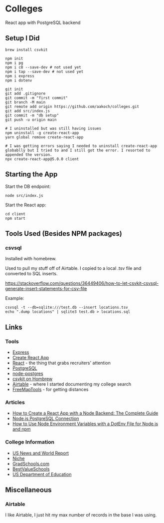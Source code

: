 # Colleges

React app with PostgreSQL backend

## Setup I Did

```
brew install csvkit

npm init
npm i pg
npm i c8 --save-dev # not used yet
npm i tap --save-dev # not used yet
npm i express
npm i dotenv

git init
git add .gitignore
git commit -m "first commit"
git branch -M main
git remote add origin https://github.com/aakoch/colleges.git
git add src/index.js
git commit -m "db setup"
git push -u origin main

# I uninstalled but was still having issues
npm uninstall -g create-react-app
yarn global remove create-react-app

# I was getting errors saying I needed to uninstall create-react-app globablly but I tried to and I still got the error. I resorted to appended the version.
npx create-react-app@5.0.0 client
```

## Starting the App

Start the DB endpoint:

```shell
node src/index.js
```

Start the React app:

```shell
cd client
npm start
```

## Tools Used (Besides NPM packages)

### csvsql

Installed with homebrew.

Used to pull my stuff off of Airtable. I copied to a local .tsv file and converted to SQL inserts.

https://stackoverflow.com/questions/36449406/how-to-let-csvkit-csvsql-generate-insert-statements-for-csv-file

Example:
```shell
csvsql -t --db=sqlite:///test.db --insert locations.tsv
echo ".dump locations" | sqlite3 test.db > locations.sql
```

## Links

### Tools
* [Express](https://expressjs.com/)
* [Create React App](https://create-react-app.dev/)
* [React](https://reactjs.org/) - the thing that grabs recruiters' attention
* [PostgreSQL](https://www.postgresql.org/)
* [node-postgres](https://node-postgres.com/)
* [csvkit on Hombrew](https://formulae.brew.sh/formula/csvkit)
* [Airtable](https://airtable.com/) - where I started documenting my college search
* [FreeMapTools](https://www.freemaptools.com/how-far-is-it-between.htm) - for getting distances

### Articles
* [How to Create a React App with a Node Backend: The Complete Guide](https://www.freecodecamp.org/news/how-to-create-a-react-app-with-a-node-backend-the-complete-guide/)
* [Node.js PostgreSQL Connection](https://help.scalegrid.io/docs/postgresql-connecting-to-nodejs-driver)
* [How to Use Node Environment Variables with a DotEnv File for Node.js and npm](https://www.freecodecamp.org/news/how-to-use-node-environment-variables-with-a-dotenv-file-for-node-js-and-npm/)

### College Information
* [US News and World Report](https://www.usnews.com/best-colleges)
* [Niche](https://www.niche.com/graduate-schools/search/best-psychology-graduate-programs/) 
* [GradSchools.com](https://www.gradschools.com/programs/psychology)
* [BestValueSchools](https://www.bestvalueschools.com/psychology/masters-degree-programs/)
* [US Department of Education](https://collegescorecard.ed.gov/)

## Miscellaneous
### Airtable
I like Airtable, I just hit my max number of records in the base I was using. 